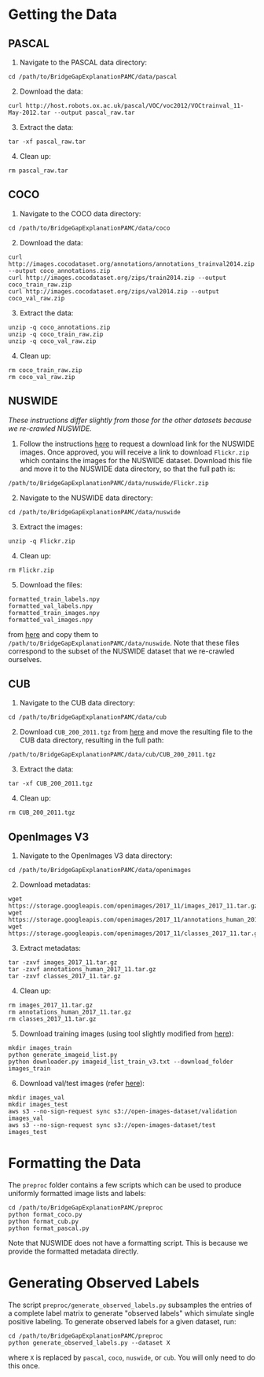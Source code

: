 # Getting the Data

## PASCAL

1. Navigate to the PASCAL data directory:
```
cd /path/to/BridgeGapExplanationPAMC/data/pascal
```
2. Download the data:
```
curl http://host.robots.ox.ac.uk/pascal/VOC/voc2012/VOCtrainval_11-May-2012.tar --output pascal_raw.tar
```
3. Extract the data:
```
tar -xf pascal_raw.tar
```
4. Clean up:
```
rm pascal_raw.tar
```

## COCO

1. Navigate to the COCO data directory:
```
cd /path/to/BridgeGapExplanationPAMC/data/coco
```
2. Download the data:
```
curl http://images.cocodataset.org/annotations/annotations_trainval2014.zip --output coco_annotations.zip
curl http://images.cocodataset.org/zips/train2014.zip --output coco_train_raw.zip
curl http://images.cocodataset.org/zips/val2014.zip --output coco_val_raw.zip
```
3. Extract the data:
```
unzip -q coco_annotations.zip
unzip -q coco_train_raw.zip
unzip -q coco_val_raw.zip
```
4. Clean up:
```
rm coco_train_raw.zip
rm coco_val_raw.zip
```

## NUSWIDE

*These instructions differ slightly from those for the other datasets because we re-crawled NUSWIDE.*

1. Follow the instructions [here](https://lms.comp.nus.edu.sg/wp-content/uploads/2019/research/nuswide/NUS-WIDE.html) to request a download link for the NUSWIDE images. Once approved, you will receive a link to download `Flickr.zip` which contains the images for the NUSWIDE dataset. Download this file and move it to the NUSWIDE data directory, so that the full path is:
```
/path/to/BridgeGapExplanationPAMC/data/nuswide/Flickr.zip
```
2. Navigate to the NUSWIDE data directory:
```
cd /path/to/BridgeGapExplanationPAMC/data/nuswide
```
3. Extract the images:
```
unzip -q Flickr.zip
```
4. Clean up:
```
rm Flickr.zip
```
5. Download the files:
```
formatted_train_labels.npy
formatted_val_labels.npy
formatted_train_images.npy
formatted_val_images.npy
```
from [here](https://caltech.box.com/v/single-positive-multi-label) and copy them to `/path/to/BridgeGapExplanationPAMC/data/nuswide`. Note that these files correspond to the subset of the NUSWIDE dataset that we re-crawled ourselves. 


## CUB

1. Navigate to the CUB data directory:
```
cd /path/to/BridgeGapExplanationPAMC/data/cub
```
2. Download `CUB_200_2011.tgz` from [here](http://www.vision.caltech.edu/visipedia-data/CUB-200-2011/CUB_200_2011.tgz) and move the resulting file to the CUB data directory, resulting in the full path:
```
/path/to/BridgeGapExplanationPAMC/data/cub/CUB_200_2011.tgz
```
3. Extract the data:
```
tar -xf CUB_200_2011.tgz
```
4. Clean up:
```
rm CUB_200_2011.tgz
```

## OpenImages V3

1. Navigate to the OpenImages V3 data directory:
```
cd /path/to/BridgeGapExplanationPAMC/data/openimages
```
2. Download metadatas:
```
wget https://storage.googleapis.com/openimages/2017_11/images_2017_11.tar.gz
wget https://storage.googleapis.com/openimages/2017_11/annotations_human_2017_11.tar.gz
wget https://storage.googleapis.com/openimages/2017_11/classes_2017_11.tar.gz
```
3. Extract metadatas:
```
tar -zxvf images_2017_11.tar.gz
tar -zxvf annotations_human_2017_11.tar.gz
tar -zxvf classes_2017_11.tar.gz
```
4. Clean up:
```
rm images_2017_11.tar.gz
rm annotations_human_2017_11.tar.gz
rm classes_2017_11.tar.gz
```
5. Download training images (using tool slightly modified from [here](https://github.com/openimages/dataset/blob/main/downloader.py)):
```
mkdir images_train
python generate_imageid_list.py
python downloader.py imageid_list_train_v3.txt --download_folder images_train
```

6. Download val/test images (refer [here](https://github.com/cvdfoundation/open-images-dataset#download-images-with-bounding-boxes-annotations)):
```
mkdir images_val
mkdir images_test
aws s3 --no-sign-request sync s3://open-images-dataset/validation images_val
aws s3 --no-sign-request sync s3://open-images-dataset/test images_test
```

# Formatting the Data
The `preproc` folder contains a few scripts which can be used to produce uniformly formatted image lists and labels:
```
cd /path/to/BridgeGapExplanationPAMC/preproc
python format_coco.py
python format_cub.py
python format_pascal.py
```
Note that NUSWIDE does not have a formatting script. This is because we provide the formatted metadata directly.

# Generating Observed Labels
The script `preproc/generate_observed_labels.py` subsamples the entries of a complete label matrix to generate "observed labels" which simulate single positive labeling. To generate observed labels for a given dataset, run:
```
cd /path/to/BridgeGapExplanationPAMC/preproc
python generate_observed_labels.py --dataset X
```
where `X` is replaced by `pascal`, `coco`, `nuswide`, or `cub`. You will only need to do this once.
